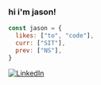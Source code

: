 ### hi i'm jason!

```javascript
const jason = {
  likes: ["to", "code"],
  curr: ["SIT"],
  prev: ["NS"],
}
```
[![LinkedIn](https://img.shields.io/badge/-LINKEDIN-0077B5?style=flat&logo=linkedin&logoColor=white)](https://www.linkedin.com/in/jaecodes/)
